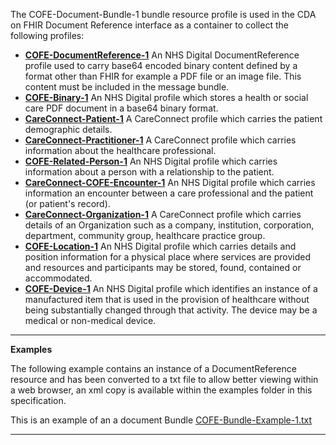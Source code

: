 The COFE-Document-Bundle-1 bundle resource profile is used in the CDA on FHIR Document Reference interface as a container to collect the following profiles: 

- **[COFE-DocumentReference-1]**  An NHS Digital DocumentReference profile used to carry base64 encoded binary content defined by a format other than FHIR  for example a PDF file or an image file. This content must be included in the message bundle.
- **[COFE-Binary-1]**  An NHS Digital profile which stores a health or social care PDF document in a base64 binary format.  
- **[CareConnect-Patient-1]**  A CareConnect profile which carries the patient demographic details.
- **[CareConnect-Practitioner-1]**  A CareConnect profile which carries information about the healthcare professional.
- **[COFE-Related-Person-1]** An NHS Digital profile which carries information about a person with a relationship to the patient.
- **[CareConnect-COFE-Encounter-1]** An NHS Digital profile which carries information an encounter between a care professional and the patient (or patient's record).
- **[CareConnect-Organization-1]**  A CareConnect profile which carries details of an Organization such as a company, institution, corporation, department, community group, healthcare practice group.
- **[COFE-Location-1]**  An NHS Digital profile which carries details and position information for a physical place where services are provided and resources and participants may be stored, found, contained or accommodated.
- **[COFE-Device-1]**  An NHS Digital profile which identifies an instance of a manufactured item that is used in the provision of healthcare without being substantially changed through that activity. The device may be a medical or non-medical device.

----------
**Examples**

The following example contains an instance of a DocumentReference resource and has been converted to a txt file  to allow better viewing within a web browser, an xml copy is available within the examples folder in this specification.


This is an example of an a document Bundle [COFE-Bundle-Example-1.txt]
 

----------

[COFE-Bundle-Example-1.txt]: ../Chapter.5.Examples/COFE-Bundle-Example-1.txt

[COFE-DocumentReference-1]: cofe-documentreference-1.html
[COFE-Binary-1]: cofe-binary-1.html
[CareConnect-TOC-Encounter-1]:	careconnect-toc-encounter-1.html
[CareConnect-Patient-1]: 	careconnect-patient-1.html
[CareConnect-Practitioner-1]:	careconnect-practitioner-1.html
[COFE-Related-Person-1]: 	cofe-relatedperson-1.html
[CareConnect-Organization-1]: careconnect-organization-1.html
[COFE-Location-1]: careconnect-location-1.html
[COFE-Device-1]: cofe-device-1.html
[CareConnect-COFE-Encounter-1]: careconnect-cofe-encounter-1.html
